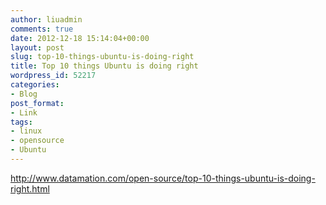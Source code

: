 ```yaml
---
author: liuadmin
comments: true
date: 2012-12-18 15:14:04+00:00
layout: post
slug: top-10-things-ubuntu-is-doing-right
title: Top 10 things Ubuntu is doing right
wordpress_id: 52217
categories:
- Blog
post_format:
- Link
tags:
- linux
- opensource
- Ubuntu
---
```


http://www.datamation.com/open-source/top-10-things-ubuntu-is-doing-right.html
